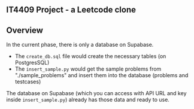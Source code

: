 IT4409 Project - a Leetcode clone
---

## Overview
In the current phase, there is only a database on Supabase.

- The `create_db.sql` file would create the necessary tables (on PostgresSQL)
- The `insert_sample.py` would get the sample problems from "./sample_problems"
and insert them into the database (problems and testcases)

The database on Supabase (which you can access with API URL and key inside
`insert_sample.py`) already has those data and ready to use.
